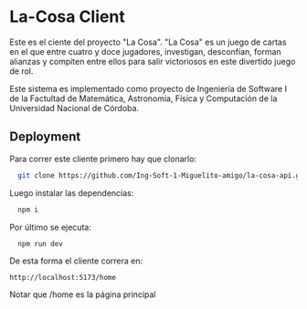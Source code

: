 
# La-Cosa Client

Este es el ciente del proyecto "La Cosa". "La Cosa" es un juego de cartas en el que entre cuatro y doce jugadores, investigan, desconfían, forman alianzas y compiten entre ellos para salir victoriosos en este divertido juego de rol.

Este sistema es implementado como proyecto de Ingeniería de Software I de la Factultad de Matemática, Astronomía, Física y Computación de la Universidad Nacional de Córdoba.
## Deployment

Para correr este cliente primero hay que clonarlo:

```bash
  git clone https://github.com/Ing-Soft-1-Miguelito-amigo/la-cosa-api.git
```

Luego instalar las dependencias:

```bash
  npm i
```

Por último se ejecuta:

```bash
  npm run dev
```

De esta forma el cliente correra en:

    http://localhost:5173/home

Notar que /home es la página principal